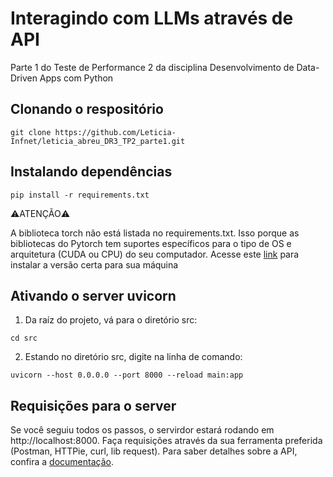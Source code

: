 # Interagindo com LLMs através de API
Parte 1 do Teste de Performance 2 da disciplina Desenvolvimento de Data-Driven Apps com Python
## Clonando o respositório
```
git clone https://github.com/Leticia-Infnet/leticia_abreu_DR3_TP2_parte1.git
```
## Instalando dependências
```
pip install -r requirements.txt
```
⚠️ATENÇÃO⚠️

A biblioteca torch não está listada no requirements.txt. Isso porque as bibliotecas do Pytorch tem suportes específicos para o tipo de OS e arquitetura (CUDA ou CPU) do seu computador. Acesse este [link](https://pytorch.org/) para instalar a versão certa para sua máquina
## Ativando o server uvicorn
1. Da raíz do projeto, vá para o diretório src:
```
cd src
```
2. Estando no diretório src, digite na linha de comando:
```
uvicorn --host 0.0.0.0 --port 8000 --reload main:app
```
## Requisições para o server
Se você seguiu todos os passos, o servirdor estará rodando em http://localhost:8000. Faça requisições através da sua ferramenta preferida (Postman, HTTPie, curl, lib request). Para saber detalhes sobre a API, confira a [documentação](docs).
